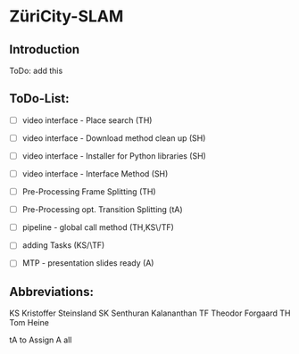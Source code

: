 # ZüriCity-SLAM
## Introduction
ToDo: add this

## ToDo-List:

- [ ] video interface - Place search (TH)
- [ ] video interface - Download method clean up (SH)
- [ ] video interface - Installer for Python libraries (SH)
- [ ] video interface - Interface Method (SH)
- [ ] Pre-Processing Frame Splitting (TH)
- [ ] Pre-Processing opt. Transition Splitting (tA)
- [ ] pipeline - global call method (TH,KS\\/TF)

- [ ] adding Tasks (KS/\\TF)

- [ ] MTP - presentation slides ready (A)

## Abbreviations:
KS Kristoffer Steinsland
SK Senthuran Kalananthan
TF Theodor Forgaard
TH Tom Heine

tA to Assign
A  all